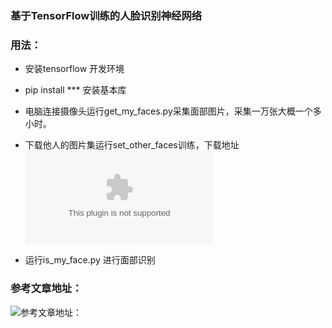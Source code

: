 
### 基于TensorFlow训练的人脸识别神经网络

### 用法：
* 安装tensorflow 开发环境
* pip install *** 安装基本库
* 电脑连接摄像头运行get_my_faces.py采集面部图片，采集一万张大概一个多小时。
* 下载他人的图片集运行set_other_faces训练，下载地址
 ![图片集下载:](http://vis-www.cs.umass.edu/lfw/lfw.tgz)

* 运行is_my_face.py 进行面部识别

### 参考文章地址：
 ![参考文章地址：](http://tumumu.cn/2017/05/02/deep-learning-face/)

